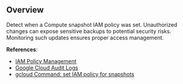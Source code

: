 ## Overview

Detect when a Compute snapshot IAM policy was set. Unauthorized changes can expose sensitive backups to potential security risks. Monitoring such updates ensures proper access management.

**References**:
- [IAM Policy Management](https://cloud.google.com/iam/docs/policies)
- [Google Cloud Audit Logs](https://cloud.google.com/logging/docs/audit)
- [gcloud Command: set IAM policy for snapshots](https://cloud.google.com/sdk/gcloud/reference/compute/snapshots/set-iam-policy)